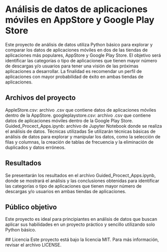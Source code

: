# Análisis de datos de aplicaciones móviles en AppStore y Google Play Store

Este proyecto de análisis de datos utiliza Python básico para explorar y comparar los datos de aplicaciones móviles en dos de las tiendas de aplicaciones más populares, AppStore y Google Play Store. El objetivo será identificar las categorías o tipo de aplicaciones que tienen mayor número de descargas y/o usuarios para tener una visión de las próximas aplicaciones a desarrollar. La finalidad es recomendar un perfil de aplicaciones con mayor probabilidad de éxito en ambas tiendas de aplicaciones.

## Archivos del proyecto
AppleStore.csv: archivo .csv que contiene datos de aplicaciones móviles dentro de la AppStore.
googleplaystore.csv: archivo .csv que contiene datos de aplicaciones móviles dentro de la Google Play Store.
Guided_Procect_Apps.ipynb: archivo de Jupyter Notebook donde se realiza el análisis de datos.
Técnicas utilizadas
Se utilizarán técnicas básicas de análisis de datos para explorar y manipular los datos, como la selección de filas y columnas, la creación de tablas de frecuencia y la eliminación de duplicados y datos erróneos.

## Resultados
Se presentarán los resultados en el archivo Guided_Procect_Apps.ipynb, donde se mostrará el análisis y las conclusiones obtenidas para identificar las categorías o tipo de aplicaciones que tienen mayor número de descargas y/o usuarios en ambas tiendas de aplicaciones.

## Público objetivo
Este proyecto es ideal para principiantes en análisis de datos que buscan aplicar sus habilidades en un proyecto práctico y sencillo utilizando solo Python básico.

## Licencia
Este proyecto está bajo la licencia MIT. Para más información, revisar el archivo LICENSE.
